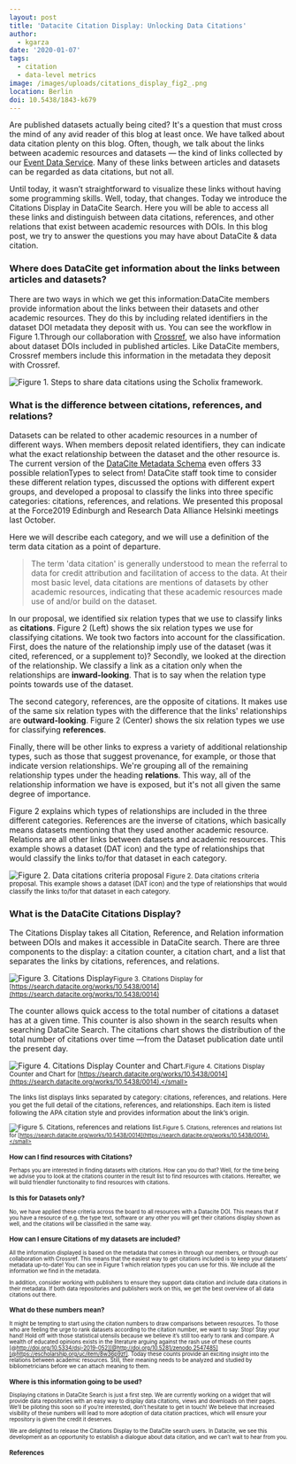```yaml
---
layout: post
title: 'Datacite Citation Display: Unlocking Data Citations'
author:
  - kgarza
date: '2020-01-07'
tags:
  - citation
  - data-level metrics
image: /images/uploads/citations_display_fig2_.png
location: Berlin
doi: 10.5438/1843-k679
---
```



Are published datasets actually being cited?  It's a question that must cross the mind of any avid reader of this blog at least once. We have talked about data citation plenty on this blog. Often, though, we talk about the links between academic resources and datasets — the kind of links collected by our [Event Data Service](https://support.datacite.org/docs/eventdata-guide). Many of these links between articles and datasets can be regarded as data citations, but not all. 

Until today, it wasn’t straightforward to visualize these links without having some programming skills. Well, today, that changes. Today we introduce the Citations Display in DataCite Search. Here you will be able to access all these links and distinguish between data citations, references, and other relations that exist between academic resources with DOIs. In this blog post, we try to answer the questions you may have about DataCite & data citation.

### Where does DataCite get information about the links between articles and datasets?

There are two ways in which we get this information:DataCite members provide information about the links between their datasets and other academic resources. They do this by including related identifiers in the dataset DOI metadata they deposit with us. You can see the workflow in Figure 1.Through our collaboration with [Crossref](https://www.crossref.org/), we also have information about dataset DOIs included in published articles. Like DataCite members, Crossref members include this information in the metadata they deposit with Crossref.

![Figure 1. Steps to share data citations using the Scholix framework.](/images/uploads/citations_display_fig5_.png)

### What is the difference between citations, references, and relations?

Datasets can be related to other academic resources in a number of different ways. When members deposit related identifiers, they can indicate what the exact relationship between the dataset and the other resource is. The current version of the [DataCite Metadata Schema](https://doi.org/10.14454/7xq3-zf69) even offers 33 possible relationTypes to select from!
DataCite staff took time to consider these different relation types, discussed the options with different expert groups, and developed a proposal to classify the links into three specific categories: citations, references, and relations. We presented this proposal at the Force2019 Edinburgh and Research Data Alliance Helsinki meetings last October. 

Here we will describe each category, and we will use a definition of the term data citation as a point of departure. 

> The term 'data citation' is generally understood to mean the referral to data for credit attribution and facilitation of access to the data. At their most basic level, data citations are mentions of datasets by other academic resources, indicating that these academic resources made use of and/or build on the dataset.

In our proposal, we identified six relation types that we use to classify links as **citations**. Figure 2 (Left) shows the six relation types we use for classifying citations. We took two factors into account for the classification. First, does the nature of the relationship imply use of the dataset (was it cited, referenced, or a supplement to)? Secondly, we looked at the direction of the relationship. We classify a link as a citation only when the relationships are **inward-looking**. That is to say when the relation type points towards use of the dataset. 

The second category, references, are the opposite of citations. It makes use of the same six relation types with the difference that the links' relationships are **outward-looking**. Figure 2 (Center) shows the six relation types we use for classifying **references**.

Finally, there will be other links to express a variety of additional relationship types, such as those that suggest provenance, for example, or those that indicate version relationships. We're grouping all of the remaining relationship types under the heading **relations**. This way, all of the relationship information we have is exposed, but it's not all given the same degree of importance.

Figure 2 explains which types of relationships are included in the three different categories. References are the inverse of citations, which basically means datasets mentioning that they used another academic resource. Relations are all other links between datasets and academic resources. This example shows a dataset (DAT icon) and the type of relationships that would classify the links to/for that dataset in each category.

![Figure 2. Data citations criteria proposal](/images/uploads/citations_display_fig1_.png) <small>Figure 2. Data citations criteria proposal. This example shows a dataset (DAT icon) and the type of relationships that would classify the links to/for that dataset in each category. </small>

### What is the DataCite Citations Display?


The Citations Display takes all Citation, Reference, and Relation information between DOIs and makes it accessible in DataCite search. There are three components to the display: a citation counter, a citation chart, and a list that separates the links by citations, references, and relations.

![Figure 3. Citations Display](/images/uploads/citations_display_fig2_.png)<small>Figure 3. Citations Display for [https://search.datacite.org/works/10.5438/0014](https://search.datacite.org/works/10.5438/0014)</small>

The counter allows quick access to the total number of citations a dataset has at a given time. This counter is also shown in the search results when searching DataCite Search. 
The citations chart shows the distribution of the total number of citations over time ⁠—from the Dataset publication date until the present day.

![Figure 4. Citations Display Counter and Chart.](/images/uploads/citations_display_fig3_.png)<small>Figure 4. Citations Display Counter and Chart for [https://search.datacite.org/works/10.5438/0014](https://search.datacite.org/works/10.5438/0014).</small>

The links list displays links separated by category: citations, references, and relations. Here you get the full detail of the citations, references, and relationships. Each item is listed following the APA citation style and provides information about the link’s origin. 


![Figure 5. Citations, references and relations list.](/images/uploads/citations_display_fig4_.png)<small>Figure 5. Citations, references and relations list for [https://search.datacite.org/works/10.5438/0014](https://search.datacite.org/works/10.5438/0014).</small>

### How can I find resources with Citations?

Perhaps you are interested in finding datasets with citations. How can you do that? Well, for the time being we advise you to look at the citations counter in the result list to find resources with citations. Hereafter, we will build friendlier functionality to find resources with citations.

### Is this for Datasets only?
No, we have applied these criteria across the board to all resources with a Datacite DOI. This means that if you have a resource of e.g. the type text, software or any other you will get their citations display shown as well, and the citations will be classified in the same way.

### How can I ensure Citations of my datasets are included?
All the information displayed is based on the metadata that comes in through our members, or through our collaboration with Crossref. This means that the easiest way to get citations included is to keep your datasets’ metadata up-to-date! You can see in Figure 1 which relation types you can use for this. We include all the information we find in the metadata.

In addition, consider working with publishers to ensure they support data citation and include data citations in their metadata. If both data repositories and publishers work on this, we get the best overview of all data citations out there.

### What do these numbers mean?

It might be tempting to start using the citation numbers to draw comparisons between resources. To those who are feeling the urge to rank datasets according to the citation number, we want to say: Stop! Stay your hand! Hold off with those statistical utensils because we believe it’s still too early to rank and compare. A wealth of educated opinions exists in the literature arguing against the rash use of these counts [@http://doi.org/10.5334/dsj-2019-052][@http://doi.org/10.5281/zenodo.2547485][@https://escholarship.org/uc/item/8w36p9zf]. Today these counts provide an exciting insight into the relations between academic resources. Still, their meaning needs to be analyzed and studied by bibliometricians before we can attach meaning to them.

### Where is this information going to be used?
Displaying citations in DataCite Search is just a first step. We are currently working on a widget that will provide data repositories with an easy way to display data citations, views and downloads on their pages. We’ll be piloting this soon so if you’re interested, don’t hesitate to get in touch! We believe that increased visibility of these numbers will lead to more adoption of data citation practices, which will ensure your repository is given the credit it deserves.

We are delighted to release the Citations Display to the DataCite search users. In Datacite, we see this development as an opportunity to establish a dialogue about data citation, and we can’t wait to hear from you.

### References

